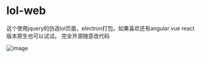 # lol-web
这个使用jquery的仿造lol页面，electron打包。如果喜欢还有angular vue react版本原生也可以试试。
完全开源随意改代码

![image](https://github.com/jztysm/lol-web/blob/master/lol/pic/my.png)
